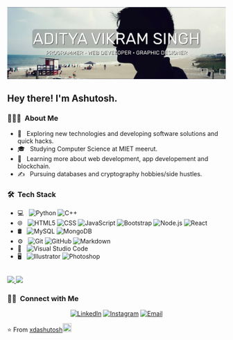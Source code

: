 <img src="https://raw.githubusercontent.com/AVS1508/AVS1508/master/assets/Aditya%20Vikram%20Singh%20Banner.png">
<h2> Hey there! I'm Ashutosh.</h2>

<h3> 👨🏻‍💻 &nbsp;About Me </h3>

- 🤔 &nbsp; Exploring new technologies and developing software solutions and quick hacks.
- 🎓 &nbsp; Studying Computer Science at MIET meerut.
- 🌱 &nbsp; Learning more about web development, app developement and blockchain.
- ✍️ &nbsp; Pursuing databases and cryptography hobbies/side hustles.

<h3> 🛠 &nbsp;Tech Stack</h3>

- 💻 &nbsp;
  ![Python](https://img.shields.io/badge/-Python-333333?style=flat&logo=python)
  ![C++](https://img.shields.io/badge/-C++-333333?style=flat&logo=C%2B%2B&logoColor=00599C)
- 🌐 &nbsp;
  ![HTML5](https://img.shields.io/badge/-HTML5-333333?style=flat&logo=HTML5)
  ![CSS](https://img.shields.io/badge/-CSS-333333?style=flat&logo=CSS3&logoColor=1572B6)
  ![JavaScript](https://img.shields.io/badge/-JavaScript-333333?style=flat&logo=javascript)
  ![Bootstrap](https://img.shields.io/badge/-Bootstrap-333333?style=flat&logo=bootstrap&logoColor=563D7C)
  ![Node.js](https://img.shields.io/badge/-Node.js-333333?style=flat&logo=node.js)
  ![React](https://img.shields.io/badge/-React-333333?style=flat&logo=react)
- 🛢 &nbsp;
  ![MySQL](https://img.shields.io/badge/-MySQL-333333?style=flat&logo=mysql)
  ![MongoDB](https://img.shields.io/badge/-MongoDB-333333?style=flat&logo=mongodb)
- ⚙️ &nbsp;
  ![Git](https://img.shields.io/badge/-Git-333333?style=flat&logo=git)
  ![GitHub](https://img.shields.io/badge/-GitHub-333333?style=flat&logo=github)
  ![Markdown](https://img.shields.io/badge/-Markdown-333333?style=flat&logo=markdown)
- 🔧 &nbsp;
  ![Visual Studio Code](https://img.shields.io/badge/-Visual%20Studio%20Code-333333?style=flat&logo=visual-studio-code&logoColor=007ACC)
- 🖥 &nbsp;
  ![Illustrator](https://img.shields.io/badge/-Illustrator-333333?style=flat&logo=adobe-illustrator)
  ![Photoshop](https://img.shields.io/badge/-Photoshop-333333?style=flat&logo=adobe-photoshop)
<br/>

<a href="https://github.com/xdashutosh">
  <img height="180em" src="https://github-readme-stats.vercel.app/api?username=xdashutosh&theme=buefy&show_icons=true" />
  <img height="180em" src="https://github-readme-stats.vercel.app/api/top-langs/?username=xdashutosh&theme=buefy&layout=compact" />
</a>

<br/>

<h3> 🤝🏻 &nbsp;Connect with Me </h3>

<p align="center">
<a href="https://www.linkedin.com/in/ashutosh-chaudhary-b558b4208/"><img alt="LinkedIn" src="https://img.shields.io/badge/LinkedIn-ashutosh%20chaudhary-blue?style=flat-square&logo=linkedin"></a>
<a href="https://www.instagram.com/ashuchaudhary6969/"><img alt="Instagram" src="https://img.shields.io/badge/Instagram-ashu chaudhary-blue?style=flat-square&logo=instagram"></a>
<a href="mailto:ashutosh.chaudhary.cse.2020@miet.ac.in"><img alt="Email" src="https://img.shields.io/badge/Email-ashutosh@mail-blue?style=flat-square&logo=gmail"></a>
</p>

⭐️ From [xdashutosh](https://github.com/xdashutosh)<img src="https://avatars.githubusercontent.com/u/84145089?v=4" height="20px" width="20px">

